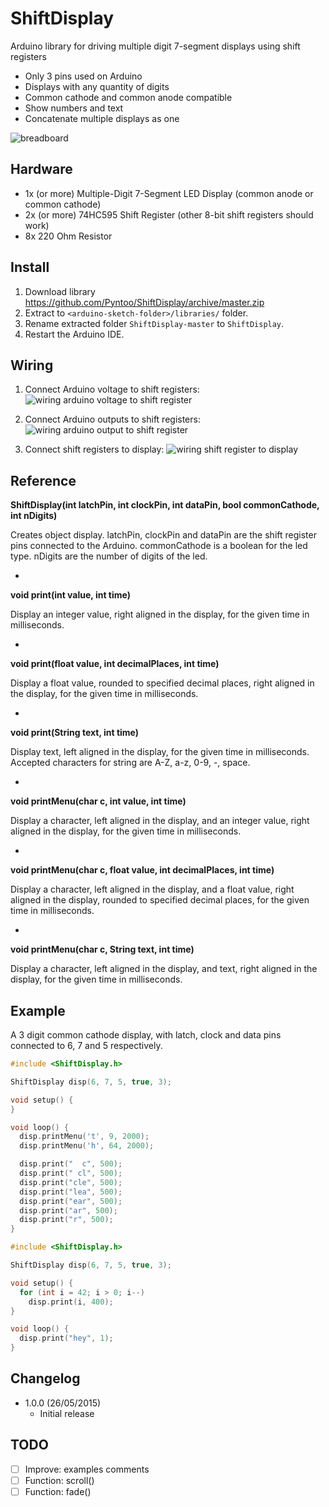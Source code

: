 # ShiftDisplay
Arduino library for driving multiple digit 7-segment displays using shift registers

- Only 3 pins used on Arduino
- Displays with any quantity of digits
- Common cathode and common anode compatible
- Show numbers and text
- Concatenate multiple displays as one

![breadboard](https://raw.githubusercontent.com/Pyntoo/ShiftDisplay/master/extra/photo.jpg)

## Hardware
- 1x (or more) Multiple-Digit 7-Segment LED Display (common anode or common cathode)
- 2x (or more) 74HC595 Shift Register (other 8-bit shift registers should work)
- 8x 220 Ohm Resistor

## Install
1. Download library https://github.com/Pyntoo/ShiftDisplay/archive/master.zip
2. Extract to `<arduino-sketch-folder>/libraries/` folder.
3. Rename extracted folder `ShiftDisplay-master` to `ShiftDisplay`.
4. Restart the Arduino IDE.

## Wiring
1. Connect Arduino voltage to shift registers:
![wiring arduino voltage to shift register](https://raw.githubusercontent.com/Pyntoo/ShiftDisplay/master/extra/arduino1_to_shift.png)

2. Connect Arduino outputs to shift registers:
![wiring arduino output to shift register](https://raw.githubusercontent.com/Pyntoo/ShiftDisplay/master/extra/arduino2_to_shift.png)

3. Connect shift registers to display:
![wiring shift register to display](https://raw.githubusercontent.com/Pyntoo/ShiftDisplay/master/extra/shift_to_display.png)

## Reference
**ShiftDisplay(int latchPin, int clockPin, int dataPin, bool commonCathode, int nDigits)**

Creates object display.
latchPin, clockPin and dataPin are the shift register pins connected to the Arduino.
commonCathode is a boolean for the led type.
nDigits are the number of digits of the led.

-
**void print(int value, int time)**

Display an integer value, right aligned in the display,
for the given time in milliseconds.

-
**void print(float value, int decimalPlaces, int time)**

Display a float value, rounded to specified decimal places,
right aligned in the display, for the given time in milliseconds.

-
**void print(String text, int time)**

Display text, left aligned in the display, for the given time in milliseconds.
Accepted characters for string are A-Z, a-z, 0-9, -, space.

-
**void printMenu(char c, int value, int time)**

Display a character, left aligned in the display, and an integer value,
right aligned in the display, for the given time in milliseconds.

-
**void printMenu(char c, float value, int decimalPlaces, int time)**

Display a character, left aligned in the display, and a float value,
right aligned in the display, rounded to specified decimal places,
for the given time in milliseconds.

-
**void printMenu(char c, String text, int time)**

Display a character, left aligned in the display, and text, right aligned
in the display, for the given time in milliseconds.


## Example
A 3 digit common cathode display, with latch, clock and data pins connected to
6, 7 and 5 respectively.

```c
#include <ShiftDisplay.h>

ShiftDisplay disp(6, 7, 5, true, 3);

void setup() {
}

void loop() {
  disp.printMenu('t', 9, 2000);
  disp.printMenu('h', 64, 2000);

  disp.print("  c", 500);
  disp.print(" cl", 500);
  disp.print("cle", 500);
  disp.print("lea", 500);
  disp.print("ear", 500);
  disp.print("ar", 500);
  disp.print("r", 500);
}
```

```c
#include <ShiftDisplay.h>

ShiftDisplay disp(6, 7, 5, true, 3);

void setup() {
  for (int i = 42; i > 0; i--)
    disp.print(i, 400);
}

void loop() {
  disp.print("hey", 1);
}
```

## Changelog
- 1.0.0 (26/05/2015)
  - Initial release

## TODO
- [ ] Improve: examples comments
- [ ] Function: scroll()
- [ ] Function: fade()
